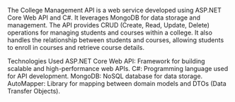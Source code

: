 The College Management API is a web service developed using ASP.NET Core Web API and C#. It leverages MongoDB for data storage and management. The API provides CRUD (Create, Read, Update, Delete) operations for managing students and courses within a college. It also handles the relationship between students and courses, allowing students to enroll in courses and retrieve course details.

Technologies Used
ASP.NET Core Web API: Framework for building scalable and high-performance web APIs.
C#: Programming language used for API development.
MongoDB: NoSQL database for data storage.
AutoMapper: Library for mapping between domain models and DTOs (Data Transfer Objects).
